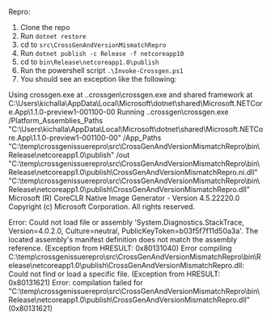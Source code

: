 Repro:

1. Clone the repo
2. Run `dotnet restore`
3. cd to `src\CrossGenAndVersionMismatchRepro`
4. Run `dotnet publish -c Release -f netcoreapp10`
5. cd to `bin\Release\netcoreapp1.0\publish`
6. Run the powershell script `.\Invoke-Crossgen.ps1`
7. You should see an exception like the following:

Using crossgen.exe at .\.crossgen\crossgen.exe and shared framework at C:\Users\kichalla\AppData\Local\Microsoft\dotnet\shared\Microsoft.NETCore.App\1.1.0-preview1-001100-00
Running .\.crossgen\crossgen.exe /Platform_Assemblies_Paths "C:\Users\kichalla\AppData\Local\Microsoft\dotnet\shared\Microsoft.NETCore.App\1.1.0-preview1-001100-00" /App_Paths "C:\temp\crossgenissuerepro\src\CrossGenAndVersionMismatchRepro\bin\Release\netcoreapp1.0\publish" /out "C:\temp\crossgenissuerepro\src\CrossGenAndVersionMismatchRepro\bin\Release\netcoreapp1.0\publish\CrossGenAndVersionMismatchRepro.ni.dll" "C:\temp\crossgenissuerepro\src\CrossGenAndVersionMismatchRepro\bin\Release\netcoreapp1.0\publish\CrossGenAndVersionMismatchRepro.dll"
Microsoft (R) CoreCLR Native Image Generator - Version 4.5.22220.0
Copyright (c) Microsoft Corporation.  All rights reserved.

Error: Could not load file or assembly 'System.Diagnostics.StackTrace, Version=4.0.2.0, Culture=neutral, PublicKeyToken=b03f5f7f11d50a3a'. The located assembly's manifest definition does not match the assembly reference. (Exception from HRESULT: 0x80131040)
Error compiling C:\temp\crossgenissuerepro\src\CrossGenAndVersionMismatchRepro\bin\Release\netcoreapp1.0\publish\CrossGenAndVersionMismatchRepro.dll: Could not find or load a specific file. (Exception from HRESULT: 0x80131621)
Error: compilation failed for "C:\temp\crossgenissuerepro\src\CrossGenAndVersionMismatchRepro\bin\Release\netcoreapp1.0\publish\CrossGenAndVersionMismatchRepro.dll" (0x80131621)
